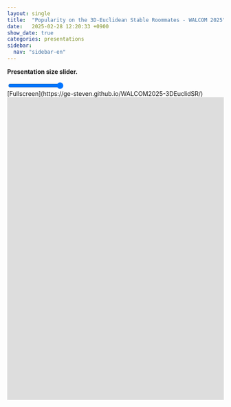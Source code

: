 ```yaml
---
layout: single
title:  "Popularity on the 3D-Euclidean Stable Roommates - WALCOM 2025"
date:   2025-02-28 12:20:33 +0900
show_date: true
categories: presentations
sidebar:
  nav: "sidebar-en"
---
```



<b>Presentation size slider.</b>
<div>
  <input type="range" min="1" max="100" value="100" class="slider" id="myRange">
</div>
[Fullscreen](https://ge-steven.github.io/WALCOM2025-3DEuclidSR/)
<div style="overflow:hidden">
    <iframe id="presentation" src="https://ge-steven.github.io/WALCOM2025-3DEuclidSR/" style="height: 1080px; width:1920px; overflow: hidden;transform-origin: left top; transform: scale(0.65);" allowfullscreen="" frameborder="0">
    </iframe>
</div>

<script>
// Update the current slider value (each time you drag the slider handle)
document.addEventListener("DOMContentLoaded", function(event) { 
	var slider = document.getElementById("myRange");
	slider.oninput = function() {
	  var presentation = document.getElementById('presentation');
		presentation.style.scale = this.value/100.0;
		console.log(this.value/100.0);
	}
});
</script>
